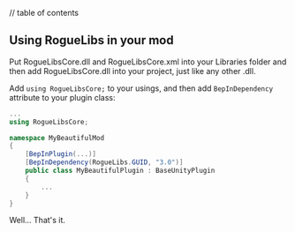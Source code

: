 // table of contents

## Using RogueLibs in your mod ##

Put RogueLibsCore.dll and RogueLibsCore.xml into your Libraries folder and then add RogueLibsCore.dll into your project, just like any other .dll.

Add `using RogueLibsCore;` to your usings, and then add `BepInDependency` attribute to your plugin class:

```cs
...
using RogueLibsCore;

namespace MyBeautifulMod
{
    [BepInPlugin(...)]
    [BepInDependency(RogueLibs.GUID, "3.0")]
    public class MyBeautifulPlugin : BaseUnityPlugin
    {
        ...
    }
}
```

Well... That's it.